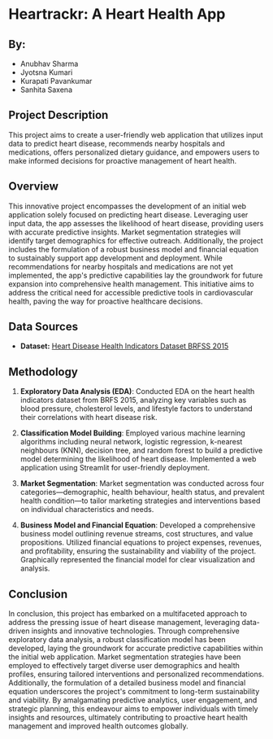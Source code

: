 # Heartrackr: A Heart Health App

## By:

- Anubhav Sharma
- Jyotsna Kumari
- Kurapati Pavankumar
- Sanhita Saxena

## Project Description

This project aims to create a user-friendly web application that utilizes input data to predict heart disease, recommends nearby hospitals and medications, offers personalized dietary guidance, and empowers users to make informed decisions for proactive management of heart health.


## Overview

This innovative project encompasses the development of an initial web application solely focused on predicting heart disease. Leveraging user input data, the app assesses the likelihood of heart disease, providing users with accurate predictive insights. Market segmentation strategies will identify target demographics for effective outreach. Additionally, the project includes the formulation of a robust business model and financial equation to sustainably support app development and deployment. While recommendations for nearby hospitals and medications are not yet implemented, the app's predictive capabilities lay the groundwork for future expansion into comprehensive health management. This initiative aims to address the critical need for accessible predictive tools in cardiovascular health, paving the way for proactive healthcare decisions.


## Data Sources

- **Dataset:** [Heart Disease Health Indicators Dataset BRFSS 2015]( https://www.kaggle.com/datasets/alexteboul/heart-disease-health-indicators-dataset/data)

## Methodology

1. **Exploratory Data Analysis (EDA)**:
   Conducted EDA on the heart health indicators dataset from BRFS 2015, analyzing key variables such as blood pressure, cholesterol levels, and lifestyle factors to understand their correlations with heart disease risk.

2. **Classification Model Building**:
   Employed various machine learning algorithms including neural network, logistic regression, k-nearest neighbours (KNN), decision tree, and random forest to build a predictive model determining the likelihood of heart disease. Implemented a web application using Streamlit for user-friendly deployment.

3. **Market Segmentation**:
   Market segmentation was conducted across four categories—demographic, health behaviour, health status, and prevalent health condition—to tailor marketing strategies and interventions based on individual characteristics and needs.

4. **Business Model and Financial Equation**:
   Developed a comprehensive business model outlining revenue streams, cost structures, and value propositions. Utilized financial equations to project expenses, revenues, and profitability, ensuring the sustainability and viability of the project. Graphically represented the financial model for clear visualization and analysis.

## Conclusion

In conclusion, this project has embarked on a multifaceted approach to address the pressing issue of heart disease management, leveraging data-driven insights and innovative technologies. Through comprehensive exploratory data analysis, a robust classification model has been developed, laying the groundwork for accurate predictive capabilities within the initial web application. Market segmentation strategies have been employed to effectively target diverse user demographics and health profiles, ensuring tailored interventions and personalized recommendations. Additionally, the formulation of a detailed business model and financial equation underscores the project's commitment to long-term sustainability and viability. By amalgamating predictive analytics, user engagement, and strategic planning, this endeavour aims to empower individuals with timely insights and resources, ultimately contributing to proactive heart health management and improved health outcomes globally.
